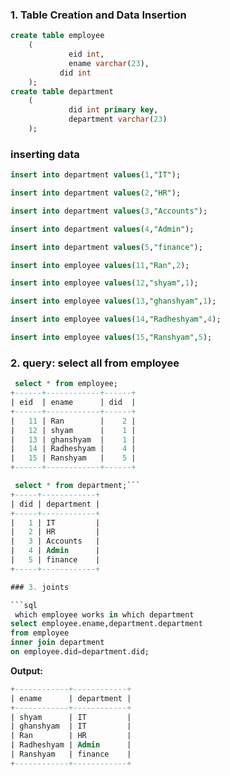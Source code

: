  ### 1. Table Creation and Data Insertion

 ```sql
 create table employee
     (
              eid int,
              ename varchar(23),
            did int
     );
 create table department
     (
              did int primary key,
              department varchar(23)
     );
```

### inserting data

```sql
insert into department values(1,"IT");

insert into department values(2,"HR");

insert into department values(3,"Accounts");

insert into department values(4,"Admin");

insert into department values(5,"finance");

insert into employee values(11,"Ran",2);

insert into employee values(12,"shyam",1);

insert into employee values(13,"ghanshyam",1);

insert into employee values(14,"Radheshyam",4);

insert into employee values(15,"Ranshyam",5);
```

### 2. query: select all from employee

```sql
 select * from employee;
+------+------------+------+
| eid  | ename      | did  |
+------+------------+------+
|   11 | Ran        |    2 |
|   12 | shyam      |    1 |
|   13 | ghanshyam  |    1 |
|   14 | Radheshyam |    4 |
|   15 | Ranshyam   |    5 |
+------+------------+------+

 select * from department;```
+-----+------------+
| did | department |
+-----+------------+
|   1 | IT         |
|   2 | HR         |
|   3 | Accounts   |
|   4 | Admin      |
|   5 | finance    |
+-----+------------+

### 3. joints

```sql 
 which employee works in which department
select employee.ename,department.department
from employee
inner join department
on employee.did=department.did;
```

**Output:**
```sql
+------------+------------+
| ename      | department |
+------------+------------+
| shyam      | IT         |
| ghanshyam  | IT         |
| Ran        | HR         |
| Radheshyam | Admin      |
| Ranshyam   | finance    |
+------------+------------+
```